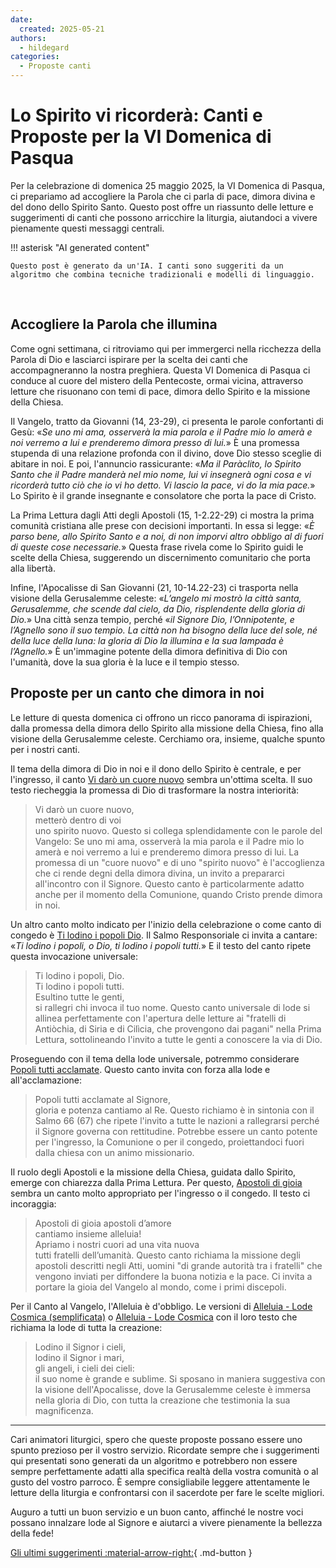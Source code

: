 ```yaml
---
date:
  created: 2025-05-21
authors:
  - hildegard
categories:
  - Proposte canti
---
```


# Lo Spirito vi ricorderà: Canti e Proposte per la VI Domenica di Pasqua

Per la celebrazione di domenica 25 maggio 2025, la VI Domenica di Pasqua, ci prepariamo ad accogliere la Parola che ci parla di pace, dimora divina e del dono dello Spirito Santo. Questo post offre un riassunto delle letture e suggerimenti di canti che possono arricchire la liturgia, aiutandoci a vivere pienamente questi messaggi centrali.
<!-- more -->

!!! asterisk "AI generated content"

    Questo post è generato da un'IA. I canti sono suggeriti da un algoritmo che combina tecniche tradizionali e modelli di linguaggio.

<br>

## Accogliere la Parola che illumina

Come ogni settimana, ci ritroviamo qui per immergerci nella ricchezza della Parola di Dio e lasciarci ispirare per la scelta dei canti che accompagneranno la nostra preghiera. Questa VI Domenica di Pasqua ci conduce al cuore del mistero della Pentecoste, ormai vicina, attraverso letture che risuonano con temi di pace, dimora dello Spirito e la missione della Chiesa.

Il Vangelo, tratto da Giovanni (14, 23-29), ci presenta le parole confortanti di Gesù: «_Se uno mi ama, osserverà la mia parola e il Padre mio lo amerà e noi verremo a lui e prenderemo dimora presso di lui._» È una promessa stupenda di una relazione profonda con il divino, dove Dio stesso sceglie di abitare in noi. E poi, l'annuncio rassicurante: «_Ma il Paràclito, lo Spirito Santo che il Padre manderà nel mio nome, lui vi insegnerà ogni cosa e vi ricorderà tutto ciò che io vi ho detto. Vi lascio la pace, vi do la mia pace._» Lo Spirito è il grande insegnante e consolatore che porta la pace di Cristo.

La Prima Lettura dagli Atti degli Apostoli (15, 1-2.22-29) ci mostra la prima comunità cristiana alle prese con decisioni importanti. In essa si legge: «_È parso bene, allo Spirito Santo e a noi, di non imporvi altro obbligo al di fuori di queste cose necessarie._» Questa frase rivela come lo Spirito guidi le scelte della Chiesa, suggerendo un discernimento comunitario che porta alla libertà.

Infine, l'Apocalisse di San Giovanni (21, 10-14.22-23) ci trasporta nella visione della Gerusalemme celeste: «_L’angelo mi mostrò la città santa, Gerusalemme, che scende dal cielo, da Dio, risplendente della gloria di Dio._» Una città senza tempio, perché «_il Signore Dio, l’Onnipotente, e l’Agnello sono il suo tempio. La città non ha bisogno della luce del sole, né della luce della luna: la gloria di Dio la illumina e la sua lampada è l’Agnello._» È un'immagine potente della dimora definitiva di Dio con l'umanità, dove la sua gloria è la luce e il tempio stesso.

## Proposte per un canto che dimora in noi

Le letture di questa domenica ci offrono un ricco panorama di ispirazioni, dalla promessa della dimora dello Spirito alla missione della Chiesa, fino alla visione della Gerusalemme celeste. Cerchiamo ora, insieme, qualche spunto per i nostri canti.

Il tema della dimora di Dio in noi e il dono dello Spirito è centrale, e per l'ingresso, il canto [Vi darò un cuore nuovo](https://www.librettocanti.it/canto/vi-dar-un-cuore-nuovo-1719) sembra un'ottima scelta. Il suo testo riecheggia la promessa di Dio di trasformare la nostra interiorità:
> Vi darò un cuore nuovo,<br>metterò dentro di voi<br>uno spirito nuovo.
Questo si collega splendidamente con le parole del Vangelo:
> Se uno mi ama, osserverà la mia parola e il Padre mio lo amerà e noi verremo a lui e prenderemo dimora presso di lui.
La promessa di un "cuore nuovo" e di uno "spirito nuovo" è l'accoglienza che ci rende degni della dimora divina, un invito a prepararci all'incontro con il Signore. Questo canto è particolarmente adatto anche per il momento della Comunione, quando Cristo prende dimora in noi.

Un altro canto molto indicato per l'inizio della celebrazione o come canto di congedo è [Ti lodino i popoli Dio](https://www.librettocanti.it/canto/ti-lodino-i-popoli-dio-1878). Il Salmo Responsoriale ci invita a cantare: «_Ti lodino i popoli, o Dio, ti lodino i popoli tutti._» E il testo del canto ripete questa invocazione universale:
> Ti lodino i popoli, Dio.<br>Ti lodino i popoli tutti.<br>Esultino tutte le genti,<br>si rallegri chi invoca il tuo nome.
Questo canto universale di lode si allinea perfettamente con l'apertura delle letture ai "fratelli di Antiòchia, di Siria e di Cilìcia, che provengono dai pagani" nella Prima Lettura, sottolineando l'invito a tutte le genti a conoscere la via di Dio.

Proseguendo con il tema della lode universale, potremmo considerare [Popoli tutti acclamate](https://www.librettocanti.it/canto/popoli-tutti-acclamate-361). Questo canto invita con forza alla lode e all'acclamazione:
> Popoli tutti acclamate al Signore,<br>gloria e potenza cantiamo al Re.
Questo richiamo è in sintonia con il Salmo 66 (67) che ripete l'invito a tutte le nazioni a rallegrarsi perché il Signore governa con rettitudine. Potrebbe essere un canto potente per l'ingresso, la Comunione o per il congedo, proiettandoci fuori dalla chiesa con un animo missionario.

Il ruolo degli Apostoli e la missione della Chiesa, guidata dallo Spirito, emerge con chiarezza dalla Prima Lettura. Per questo, [Apostoli di gioia](https://www.librettocanti.it/canto/apostoli-di-gioia-58) sembra un canto molto appropriato per l'ingresso o il congedo. Il testo ci incoraggia:
> Apostoli di gioia apostoli d’amore<br>cantiamo insieme alleluia!<br>Apriamo i nostri cuori ad una vita nuova<br>tutti fratelli dell’umanità.
Questo canto richiama la missione degli apostoli descritti negli Atti, uomini "di grande autorità tra i fratelli" che vengono inviati per diffondere la buona notizia e la pace. Ci invita a portare la gioia del Vangelo al mondo, come i primi discepoli.

Per il Canto al Vangelo, l'Alleluia è d'obbligo. Le versioni di [Alleluia - Lode Cosmica (semplificata)](https://www.librettocanti.it/canto/alleluia-lode-cosmica-semplificata-1547) o [Alleluia - Lode Cosmica](https://www.librettocanti.it/canto/alleluia-lode-cosmica-1399) con il loro testo che richiama la lode di tutta la creazione:
> Lodino il Signor i cieli,<br>lodino il Signor i mari,<br>gli angeli, i cieli dei cieli:<br>il suo nome è grande e sublime.
Si sposano in maniera suggestiva con la visione dell'Apocalisse, dove la Gerusalemme celeste è immersa nella gloria di Dio, con tutta la creazione che testimonia la sua magnificenza.

---

Cari animatori liturgici, spero che queste proposte possano essere uno spunto prezioso per il vostro servizio. Ricordate sempre che i suggerimenti qui presentati sono generati da un algoritmo e potrebbero non essere sempre perfettamente adatti alla specifica realtà della vostra comunità o al gusto del vostro parroco. È sempre consigliabile leggere attentamente le letture della liturgia e confrontarsi con il sacerdote per fare le scelte migliori.

Auguro a tutti un buon servizio e un buon canto, affinché le nostre voci possano innalzare lode al Signore e aiutarci a vivere pienamente la bellezza della fede!

[Gli ultimi suggerimenti :material-arrow-right:](https://hildegard.it){ .md-button }
